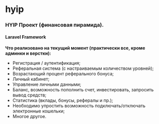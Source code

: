 # hyip
### HYIP Проект (финансовая пирамида).
#### Laravel Framework
**Что реализовано на текущий момент (практически все, кроме админки и верстки):**
- Регистрация / аутентификация;
- Реферальная система (с настраиваемым количеством уровней);
- Возрастающий процент реферального бонуса;
- Личный кабинет;
- Управление личными данными;
- Баланс, возможность пополнить счет, инвестировать, запросить вывод средств;
- Статистика (вклады, бонусы, рефералы и пр.);
- Необходимо упростить возможность подключать/отключать электронные кошельки;
- Многое другое.
